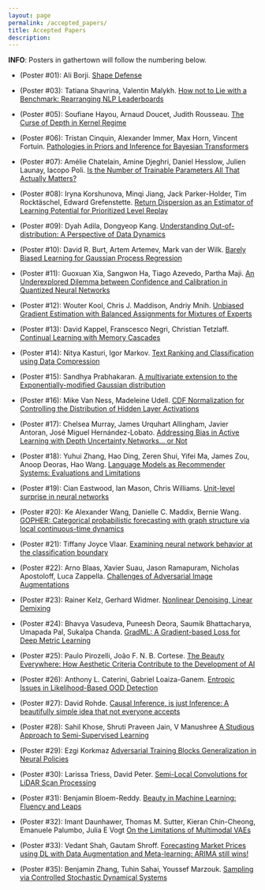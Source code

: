 ```yaml
---
layout: page
permalink: /accepted_papers/
title: Accepted Papers
description:
---
```


**INFO**: Posters in gathertown will follow the numbering below.

* (Poster \#01): Ali Borji. [Shape Defense](https://openreview.net/forum?id=wokK3eIjOB_)

* (Poster \#03): Tatiana Shavrina, Valentin Malykh. [How not to Lie with a Benchmark: Rearranging NLP Leaderboards](https://openreview.net/forum?id=AiU1SoiaeMX)

* (Poster \#05): Soufiane Hayou, Arnaud Doucet, Judith Rousseau. [The Curse of Depth in Kernel Regime](https://openreview.net/forum?id=foFLxO0Yrhx)

* (Poster \#06): Tristan Cinquin, Alexander Immer, Max Horn, Vincent Fortuin. [Pathologies in Priors and Inference for Bayesian Transformers](https://openreview.net/forum?id=Gv41ucDhhlY)

* (Poster \#07): Amélie Chatelain, Amine Djeghri, Daniel Hesslow, Julien Launay, Iacopo Poli. [Is the Number of Trainable Parameters All That Actually Matters?](https://openreview.net/forum?id=JCzF3p8-47S)

* (Poster \#08): Iryna Korshunova, Minqi Jiang, Jack Parker-Holder, Tim Rocktäschel, Edward Grefenstette. [Return Dispersion as an Estimator of Learning Potential for Prioritized Level Replay](https://openreview.net/forum?id=1-j1aJfCKa9)

* (Poster \#09): Dyah Adila, Dongyeop Kang. [Understanding Out-of-distribution: A Perspective of Data Dynamics](https://openreview.net/forum?id=c8OLtQrZObk)

* (Poster \#10): David R. Burt, Artem Artemev, Mark van der Wilk. [Barely Biased Learning for Gaussian Process Regression](https://openreview.net/forum?id=nPtmUTt8iWl)

* (Poster \#11): Guoxuan Xia, Sangwon Ha, Tiago Azevedo, Partha Maji. [An Underexplored Dilemma between Confidence and Calibration in Quantized Neural Networks](https://openreview.net/forum?id=_5d0_qtXt5d)

* (Poster \#12): Wouter Kool, Chris J. Maddison, Andriy Mnih. [Unbiased Gradient Estimation with Balanced Assignments for Mixtures of Experts](https://openreview.net/forum?id=Hvfva7l1tcj)

* (Poster \#13): David Kappel, Franscesco Negri, Christian Tetzlaff. [Continual Learning with Memory Cascades](https://openreview.net/forum?id=E1xIZf0E7qr)

* (Poster \#14):  Nitya Kasturi, Igor Markov. [Text Ranking and Classification using Data Compression](https://openreview.net/forum?id=mCyM2CWFZX5)

* (Poster \#15): Sandhya Prabhakaran. [A multivariate extension to the Exponentially-modified Gaussian distribution](https://openreview.net/forum?id=zjfH2znOLVk)

* (Poster \#16): Mike Van Ness, Madeleine Udell. [CDF Normalization for Controlling the Distribution of Hidden Layer Activations](https://openreview.net/forum?id=ux6_Nstizv)

* (Poster \#17): Chelsea Murray, James Urquhart Allingham, Javier Antoran, José Miguel Hernández-Lobato. [Addressing Bias in Active Learning with Depth Uncertainty Networks... or Not](https://openreview.net/forum?id=gVi-oIwRIks)

* (Poster \#18): Yuhui Zhang, Hao Ding, Zeren Shui, Yifei Ma, James Zou, Anoop Deoras, Hao Wang. [Language Models as Recommender Systems: Evaluations and Limitations](https://openreview.net/forum?id=hFx3fY7-m9b)

* (Poster \#19): Cian Eastwood, Ian Mason, Chris Williams. [Unit-level surprise in neural networks](https://openreview.net/forum?id=N5lxfjtUPOS)

* (Poster \#20): Ke Alexander Wang, Danielle C. Maddix, Bernie Wang. [GOPHER: Categorical probabilistic forecasting with graph structure via local continuous-time dynamics](https://openreview.net/forum?id=v2DmCzi1gfh)

* (Poster \#21): Tiffany Joyce Vlaar. [Examining neural network behavior at the classification boundary](https://openreview.net/forum?id=FBBWy2Sjwg)

* (Poster \#22): Arno Blaas, Xavier Suau, Jason Ramapuram, Nicholas Apostoloff, Luca Zappella. [Challenges of Adversarial Image Augmentations](https://openreview.net/forum?id=ZulCFqmwsF2)

* (Poster \#23): Rainer Kelz, Gerhard Widmer. [Nonlinear Denoising, Linear Demixing](https://openreview.net/forum?id=CnsnlBlkCXx)

* (Poster \#24): Bhavya Vasudeva, Puneesh Deora, Saumik Bhattacharya, Umapada Pal, Sukalpa Chanda. [GradML: A Gradient-based Loss for Deep Metric Learning](https://openreview.net/forum?id=y_vC5Cdu_z)

* (Poster \#25): Paulo Pirozelli, João F. N. B. Cortese. [The Beauty Everywhere: How Aesthetic Criteria Contribute to the Development of AI](https://openreview.net/forum?id=UPuDQRCyrtO)

* (Poster \#26): Anthony L. Caterini, Gabriel Loaiza-Ganem. [Entropic Issues in Likelihood-Based OOD Detection](https://openreview.net/forum?id=mE7KhifcD9l)

* (Poster \#27): David Rohde. [Causal Inference, is just Inference: A beautifully simple idea that not everyone accepts](https://openreview.net/forum?id=CohKbinev2)

* (Poster \#28): Sahil Khose, Shruti Praveen Jain, V Manushree [A Studious Approach to Semi-Supervised Learning](https://openreview.net/forum?id=TC2V_Xk3fu8)

* (Poster \#29): Ezgi Korkmaz [Adversarial Training Blocks Generalization in Neural Policies](https://openreview.net/forum?id=fXGimmbtD9c)

* (Poster \#30):  Larissa Triess, David Peter. [Semi-Local Convolutions for LiDAR Scan Processing](https://openreview.net/forum?id=rSGfLc2w4Z)

* (Poster \#31): Benjamin Bloem-Reddy. [Beauty in Machine Learning: Fluency and Leaps](https://openreview.net/forum?id=t_yk349a9Ec)

* (Poster \#32):  Imant Daunhawer, Thomas M. Sutter, Kieran Chin-Cheong, Emanuele Palumbo, Julia E Vogt [On the Limitations of Multimodal VAEs](https://openreview.net/forum?id=ynt6uq-BjIi)

* (Poster \#33):  Vedant Shah, Gautam Shroff. [Forecasting Market Prices using DL with Data Augmentation and Meta-learning: ARIMA still wins!](https://openreview.net/forum?id=udRAvWHIb2)

* (Poster \#35):  Benjamin Zhang, Tuhin Sahai, Youssef Marzouk. [Sampling via Controlled Stochastic Dynamical Systems](https://openreview.net/forum?id=dHruzYDH719)
